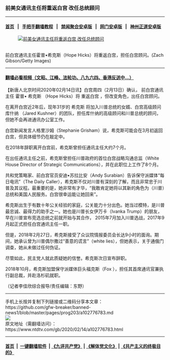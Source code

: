 ### 前美女通讯主任将重返白宫 改任总统顾问
------------------------

#### [首页](https://github.com/gfw-breaker/banned-news1/blob/master/README.md) &nbsp;&nbsp;|&nbsp;&nbsp; [手把手翻墙教程](https://github.com/gfw-breaker/guides/wiki) &nbsp;&nbsp;|&nbsp;&nbsp; [禁闻聚合安卓版](https://github.com/gfw-breaker/bn-android) &nbsp;&nbsp;|&nbsp;&nbsp; [网门安卓版](https://github.com/oGate2/oGate) &nbsp;&nbsp;|&nbsp;&nbsp; [神州正道安卓版](https://github.com/SzzdOgate/update) 



<div><div class="featured_image">
 <a href="https://i.ntdtv.com/assets/uploads/2020/02/Untitled-31.jpg" target="_blank">
  <figure>
   <img alt="前美女通讯主任将重返白宫 改任总统顾问" src="https://i.ntdtv.com/assets/uploads/2020/02/Untitled-31-800x450.jpg"/>
  </figure><br/>
 </a>
 <span class="caption">
  前白宫通讯主任霍普•希克斯（Hope Hicks）将重返白宫，担任白宫顾问。(Zach Gibson/Getty Images)
 </span>
</div>
</div><hr/>

#### [翻墙必看视频（文昭、江峰、法轮功、八九六四、香港反送中...）](https://github.com/gfw-breaker/banned-news1/blob/master/pages/link3.md)

<div><div class="post_content" itemprop="articleBody">
 <p>
  【新唐人北京时间2020年02月14日讯】白宫周四（2月13日）确认，
  <ok href="https://www.ntdtv.com/gb/前白宫通讯主任.htm">
   前白宫通讯主任
  </ok>
  霍普•
  <ok href="https://www.ntdtv.com/gb/希克斯.htm">
   希克斯
  </ok>
  （Hope Hicks）将
  <ok href="https://www.ntdtv.com/gb/重返白宫.htm">
   重返白宫
  </ok>
  ，但改变角色，出任白宫顾问。
 </p>
 <p>
  在离开白宫近2年后，现年31岁的
  <ok href="https://www.ntdtv.com/gb/希克斯.htm">
   希克斯
  </ok>
  将加入川普总统的女婿、白宫高级顾问
  <ok href="https://www.ntdtv.com/gb/库什纳.htm">
   库什纳
  </ok>
  （Jared Kushner）的团队，担任库什纳的高级顾问和川普总统的顾问，但她不会再进通讯办公室工作。
 </p>
 <p>
  白宫新闻发言人格里沙姆（Stephanie Grisham）说，希克斯可能会在3月初返回白宫，但具体细节仍在敲定中。
 </p>
 <p>
  在2018年辞职离开白宫前，希克斯曾担任通讯主任大约7个月。
 </p>
 <p>
  在出任通讯主任之前，希克斯曾担任川普政府的首位白宫战略沟通总监（White House Director of Strategic Communications），并在此职位上工作了8个月。
 </p>
 <p>
  共和党策略家、前白宫官员安迪•苏拉比安（Andy Surabian）告诉保守派媒体“每日电讯”（The Daily Caller），希克斯不仅对川普有深刻的了解，而且非常忠于川普及其议程。最重要的是，她非常有才华，“我敢肯定她将以其新的角色为（川普）总统和美国人民服务。白宫很幸运能让她回来”。
 </p>
 <p>
  希克斯出生于有数十年公关经验的家庭，公关能力十分出色。她当过模特，是川普最忠诚、最得力的助手之一。她也是川普长女伊万卡（Ivanka Trump）的朋友，早在川普宣布竞选总统之前就开始与其合作， 2015年7月加入川普选战，2017年9月起正式担任白宫通讯主任一职。
 </p>
 <p>
  但是，2018年2月27日，希克斯接受了众议院情报委员会长达9小时的面询。期间，她承认曾为川普偶尔撒过“善意的谎言”（white lies），但她表示，关于通俄门调查，她从未做过任何伪证。
 </p>
 <p>
  尽管如此，民主党人就此质疑她的信誉。希克斯次日宣布辞职。
 </p>
 <p>
  2018年10月，希克斯加盟保守派媒体巨头福克斯（Fox ），担任其首席通讯官兼执行副总裁，并赴洛杉矶就职。
 </p>
 <p>
  （记者李佳欣综合报导/责任编辑：东野）
 </p>
 <div class="single_ad">
 </div>
</div>
</div>
<hr/>
手机上长按并复制下列链接或二维码分享本文章：<br/>
https://github.com/gfw-breaker/banned-news1/blob/master/pages/prog203/a102776783.md <br/>
<a href='https://github.com/gfw-breaker/banned-news1/blob/master/pages/prog203/a102776783.md'><img src='https://github.com/gfw-breaker/banned-news1/blob/master/pages/prog203/a102776783.md.png'/></a> <br/>
原文地址（需翻墙访问）：https://www.ntdtv.com/gb/2020/02/14/a102776783.html


------------------------
#### [首页](https://github.com/gfw-breaker/banned-news1/blob/master/README.md) &nbsp;|&nbsp; [一键翻墙软件](https://github.com/gfw-breaker/nogfw/blob/master/README.md) &nbsp;| [《九评共产党》](https://github.com/gfw-breaker/9ping.md/blob/master/README.md#九评之一评共产党是什么) | [《解体党文化》](https://github.com/gfw-breaker/jtdwh.md/blob/master/README.md) | [《共产主义的终极目的》](https://github.com/gfw-breaker/gczydzjmd.md/blob/master/README.md)


<img src='http://gfw-breaker.win/banned-news/pages/prog203/a102776783.md' width='0px' height='0px'/>